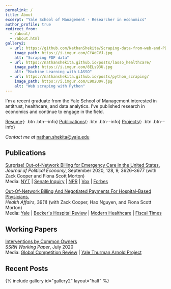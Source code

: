```yaml
---
permalink: /
title: About
excerpt: "Yale School of Management - Researcher in economics"
author_profile: true
redirect_from: 
  - /about/
  - /about.html
gallery2:
  - url: https://github.com/NathanShekita/Scraping-data-from-web-and-PDF-sources
    image_path: https://i.imgur.com/CfAdCVJ.jpg
    alt: "Scraping PDF data"
  - url: https://nathanshekita.github.io/posts/lasso_healthcare/
    image_path: https://i.imgur.com/8ELs93U.jpg
    alt: "Machine Learning with LASSO"
  - url: https://nathanshekita.github.io/posts/python_scraping/
    image_path: https://i.imgur.com/L9O2U0v.jpg
    alt: "Web scraping with Python"
---
```

I'm a recent graduate from the Yale School of Management interested in antitrust, healthcare, and data analytics. I've published research in economics and continue to engage in the field. 

[Resume](https://nathanshekita.github.io/Resume%20-%20Nathan%20Shekita.pdf){: .btn .btn--info} 
[Publications](https://nathanshekita.github.io/publications/){: .btn .btn--info}
[Projects](https://nathanshekita.github.io/year-archive/){: .btn .btn--info}

*Contact me at* [nathan.shekita@yale.edu](mailto:nathan.shekita@yale.edu)  

Publications
------

[Surprise! Out-of-Network Billing for Emergency Care in the United States.](https://www.journals.uchicago.edu/doi/abs/10.1086/708819) <br/> 
*Journal of Political Economy*, September 2020, 128, 9, 3626–3677 (with Zack Cooper and Fiona Scott Morton) <br/>
Media: [NYT](https://www.nytimes.com/2017/07/24/upshot/the-company-behind-many-surprise-emergency-room-bills.html) | [Senate Inquiry](https://www.hsgac.senate.gov/imo/media/doc/2017-09-20%20CMC%20Ltr%20to%20EmCare%20re%20Pricing.pdf) | [NPR](https://www.wnpr.org/post/surprise-bills-confound-vulnerable-patients-emergency-rooms) | [Vox](https://www.vox.com/health-care/2019/3/19/18233051/surprise-medical-bills-arbitration-new-york) | [Forbes](https://www.forbes.com/sites/elliekincaid/2018/05/15/envision-healthcare-infiltrated-americas-ers-now-its-facing-a-backlash/#2e8396c0284f)

[Out-Of-Network Billing And Negotiated Payments For Hospital-Based Physicians.](https://www.healthaffairs.org/doi/full/10.1377/hlthaff.2019.00507) <br/>
*Health Affairs*, 39(1) (with Zack Cooper, Hao Nguyen, and Fiona Scott Morton) <br/>
Media: [Yale](https://news.yale.edu/2019/12/16/study-exposes-surprise-billing-hospital-physicians) | [Becker's Hospital Review](https://www.beckershospitalreview.com/finance/zero-out-of-network-billing-by-4-specialists-could-save-40b-study-finds.html) | [Modern Healthcare](https://www.modernhealthcare.com/physicians/out-network-billing-hospital-based-specialists-boosts-spending-40-billion) | [Fiscal Times](http://www.thefiscaltimes.com/2019/12/17/Surprise-Medical-Billing-Drives-Spending-40-Billion-Year-Report)

Working Papers
------
[Interventions by Common Owners](https://papers.ssrn.com/sol3/papers.cfm?abstract_id=3658726) <br/>
*SSRN Working Paper*, July 2020 <br/>
Media: [Global Competition Review](https://globalcompetitionreview.com/gcr-usa/common-ownership/new-research-identifies-potential-influence-of-common-ownership) | [Yale Thurman Arnold Project](https://som.yale.edu/faculty-research-centers/centers-initiatives/thurman-arnold-project-at-yale/digital-platforms-and-antitrust)



Recent Posts
------

{% include gallery id="gallery2" layout="half" %}

